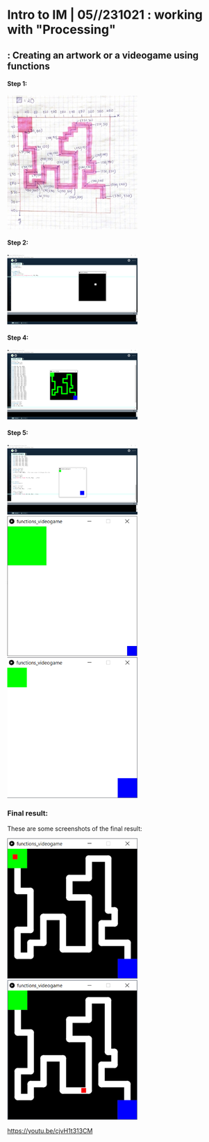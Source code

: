 # Intro to IM | 05//231021 : working with "Processing"

## : Creating an artwork or a videogame using functions


#### Step 1:
<img src="sketch.jpeg" width="300" />

#### Step 2:
<img src="step1.png" width="300" />


#### Step 4:
<img src="step2.png" width="300" />


#### Step 5:
<img src="mistake.png" width="300" />
<img src=start.png" width="300" />
<img src="stop.png" width="300" />


### Final result:
These are some screenshots of the final result:

<img src="play1.png" width="300" />  <img src="play2.png" width="300" />

https://youtu.be/cjvH1t313CM


